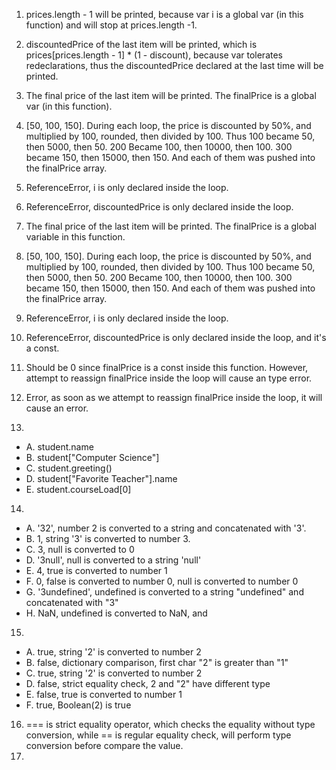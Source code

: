 1. prices.length - 1 will be printed, because var i is a global var (in this function) and will stop at prices.length -1.

2. discountedPrice of the last item will be printed, which is prices[prices.length - 1] * (1 - discount), because var tolerates redeclarations, thus the discountedPrice declared at the last time will be printed.

3. The final price of the last item will be printed. The finalPrice is a global var (in this function).

4. [50, 100, 150]. During each loop, the price is discounted by 50%, and multiplied by 100, rounded, then divided by 100. Thus 100 became 50, then 5000, then 50. 200 Became 100, then 10000, then 100. 300 became 150, then 15000, then 150. And each of them was pushed into the finalPrice array.

5. ReferenceError, i is only declared inside the loop.

6. ReferenceError, discountedPrice is only declared inside the loop.

7. The final price of the last item will be printed. The finalPrice is a global variable in this function.

8. [50, 100, 150]. During each loop, the price is discounted by 50%, and multiplied by 100, rounded, then divided by 100. Thus 100 became 50, then 5000, then 50. 200 Became 100, then 10000, then 100. 300 became 150, then 15000, then 150. And each of them was pushed into the finalPrice array.

9. ReferenceError, i is only declared inside the loop.

10. ReferenceError, discountedPrice is only declared inside the loop, and it's a const.

11. Should be 0 since finalPrice is a const inside this function. However, attempt to reassign finalPrice inside the loop will cause an type error. 

12. Error, as soon as we attempt to reassign finalPrice inside the loop, it will cause an error. 

13. 
- A. student.name
- B. student["Computer Science"]
- C. student.greeting()
- D. student["Favorite Teacher"].name
- E. student.courseLoad[0]

14. 
- A. '32', number 2 is converted to a string and concatenated with '3'.
- B. 1, string '3' is converted to number 3.
- C. 3, null is converted to 0
- D. '3null', null is converted to a string 'null' 
- E. 4, true is converted to number 1
- F. 0, false is converted to number 0, null is converted to number 0
- G. '3undefined', undefined is converted to a string "undefined" and concatenated with "3"
- H. NaN, undefined is converted to NaN, and 

15. 
- A. true, string '2' is converted to number 2
- B. false, dictionary comparison, first char "2" is greater than "1"
- C. true, string '2' is converted to number 2
- D. false, strict equality check, 2 and "2" have different type
- E. false, true is converted to number 1
- F. true, Boolean(2) is true 

16. === is strict equality operator, which checks the equality without type conversion, while == is regular equality check, will perform type conversion before compare the value.
17. 
